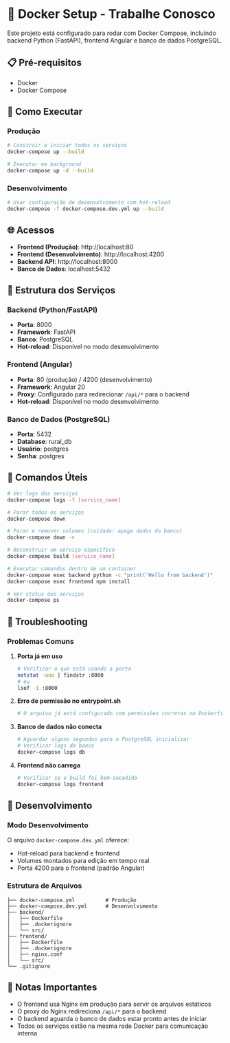 # 🐳 Docker Setup - Trabalhe Conosco

Este projeto está configurado para rodar com Docker Compose, incluindo backend Python (FastAPI), frontend Angular e banco de dados PostgreSQL.

## 📋 Pré-requisitos

- Docker
- Docker Compose

## 🚀 Como Executar

### Produção
```bash
# Construir e iniciar todos os serviços
docker-compose up --build

# Executar em background
docker-compose up -d --build
```

### Desenvolvimento
```bash
# Usar configuração de desenvolvimento com hot-reload
docker-compose -f docker-compose.dev.yml up --build
```

## 🌐 Acessos

- **Frontend (Produção)**: http://localhost:80
- **Frontend (Desenvolvimento)**: http://localhost:4200
- **Backend API**: http://localhost:8000
- **Banco de Dados**: localhost:5432

## 📁 Estrutura dos Serviços

### Backend (Python/FastAPI)
- **Porta**: 8000
- **Framework**: FastAPI
- **Banco**: PostgreSQL
- **Hot-reload**: Disponível no modo desenvolvimento

### Frontend (Angular)
- **Porta**: 80 (produção) / 4200 (desenvolvimento)
- **Framework**: Angular 20
- **Proxy**: Configurado para redirecionar `/api/*` para o backend
- **Hot-reload**: Disponível no modo desenvolvimento

### Banco de Dados (PostgreSQL)
- **Porta**: 5432
- **Database**: rural_db
- **Usuário**: postgres
- **Senha**: postgres

## 🔧 Comandos Úteis

```bash
# Ver logs dos serviços
docker-compose logs -f [service_name]

# Parar todos os serviços
docker-compose down

# Parar e remover volumes (cuidado: apaga dados do banco)
docker-compose down -v

# Reconstruir um serviço específico
docker-compose build [service_name]

# Executar comandos dentro de um container
docker-compose exec backend python -c "print('Hello from backend')"
docker-compose exec frontend npm install

# Ver status dos serviços
docker-compose ps
```

## 🐛 Troubleshooting

### Problemas Comuns

1. **Porta já em uso**
   ```bash
   # Verificar o que está usando a porta
   netstat -ano | findstr :8000
   # ou
   lsof -i :8000
   ```

2. **Erro de permissão no entrypoint.sh**
   ```bash
   # O arquivo já está configurado com permissões corretas no Dockerfile
   ```

3. **Banco de dados não conecta**
   ```bash
   # Aguardar alguns segundos para o PostgreSQL inicializar
   # Verificar logs do banco
   docker-compose logs db
   ```

4. **Frontend não carrega**
   ```bash
   # Verificar se o build foi bem-sucedido
   docker-compose logs frontend
   ```

## 🔄 Desenvolvimento

### Modo Desenvolvimento
O arquivo `docker-compose.dev.yml` oferece:
- Hot-reload para backend e frontend
- Volumes montados para edição em tempo real
- Porta 4200 para o frontend (padrão Angular)

### Estrutura de Arquivos
```
├── docker-compose.yml          # Produção
├── docker-compose.dev.yml      # Desenvolvimento
├── backend/
│   ├── Dockerfile
│   ├── .dockerignore
│   └── src/
├── frontend/
│   ├── Dockerfile
│   ├── .dockerignore
│   ├── nginx.conf
│   └── src/
└── .gitignore
```

## 📝 Notas Importantes

- O frontend usa Nginx em produção para servir os arquivos estáticos
- O proxy do Nginx redireciona `/api/*` para o backend
- O backend aguarda o banco de dados estar pronto antes de iniciar
- Todos os serviços estão na mesma rede Docker para comunicação interna 